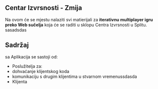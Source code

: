## Centar Izvrsnosti - Zmija

Na ovom će se mjestu nalaziti svi matierijali za **iterativnu multiplayer igru preko Web sučelja** koja će se raditi u sklopu Centra Izvrsnosti u Splitu.
sasadsdas

## Sadržaj
sa
Aplikacija se sastoji od:
* Poslužitelja za:
 * dohvaćanje klijentskog koda
 * komunikaciju s drugim klijentima u stvarnom vremenussdasda
* Klijenta
